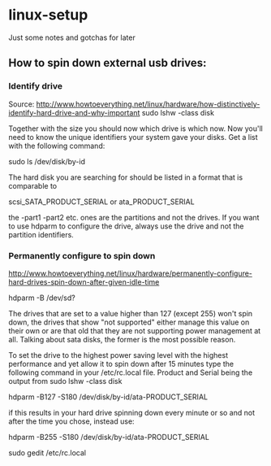 # linux-setup
Just some notes and gotchas for later

## How to spin down external usb drives:

### Identify drive
Source: http://www.howtoeverything.net/linux/hardware/how-distinctively-identify-hard-drive-and-why-important
sudo lshw -class disk

Together with the size you should now which drive is which now. Now you'll need to know the unique identifiers your system gave your disks. Get a list with the following command:

sudo ls /dev/disk/by-id

The hard disk you are searching for should be listed in a format that is comparable to

scsi_SATA_PRODUCT_SERIAL or ata_PRODUCT_SERIAL

the -part1 -part2 etc. ones are the partitions and not the drives. If you want to use hdparm to configure the drive, always use the drive and not the partition identifiers.  

### Permanently configure to spin down
http://www.howtoeverything.net/linux/hardware/permanently-configure-hard-drives-spin-down-after-given-idle-time

hdparm -B /dev/sd?

The drives that are set to a value higher than 127 (except 255) won't spin down, the drives that show "not supported" either manage this value on their own or are that old that they are not supporting power management at all. Talking about sata disks, the former is the most possible reason.

To set the drive to the highest power saving level with the highest performance and yet allow it to spin down after 15 minutes type the following command in your /etc/rc.local file. Product and Serial being the output from sudo lshw -class disk

hdparm -B127 -S180 /dev/disk/by-id/ata-PRODUCT_SERIAL

if this results in your hard drive spinning down every minute or so and not after the time you chose, instead use:

hdparm -B255 -S180 /dev/disk/by-id/ata-PRODUCT_SERIAL

sudo gedit /etc/rc.local

